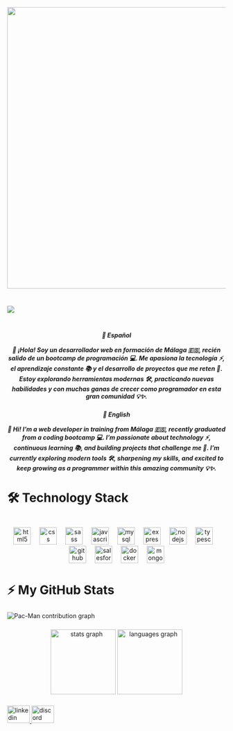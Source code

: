 <div align="center">
  <img height="650" src="https://i.imgur.com/usFGRQU.gif"  />
</div>

###

<br clear="both">

<img align="left" src="https://visitor-badge.laobi.icu/badge?page_id=joseblue-jpg.joseblue-jpg&right_color=crimson"  />

###

<br clear="both">

<h5 align="center">🌟 Español<br><br>👋 ¡Hola! Soy un desarrollador web en formación de Málaga 🇪🇸, recién salido de un bootcamp de programación 💻. Me apasiona la tecnología ⚡, el aprendizaje constante 📚 y el desarrollo de proyectos que me reten 🚀. Estoy explorando herramientas modernas 🛠️, practicando nuevas habilidades y con muchas ganas de crecer como programador en esta gran comunidad 💡✨.</h5>

###

<h5 align="center">🌟 English<br><br>👋 Hi! I’m a web developer in training from Málaga 🇪🇸, recently graduated from a coding bootcamp 💻. I’m passionate about technology ⚡, continuous learning 📚, and building projects that challenge me 🚀. I’m currently exploring modern tools 🛠️, sharpening my skills, and excited to keep growing as a programmer within this amazing community 💡✨.</h5>

###

<h1 align="left">🛠️ Technology Stack</h1>

###

<br clear="both">

<div align="center">
  <img src="https://cdn.jsdelivr.net/gh/devicons/devicon/icons/html5/html5-plain.svg" height="40" alt="html5 logo"  />
  <img width="12" />
  <img src="https://cdn.jsdelivr.net/gh/devicons/devicon/icons/css3/css3-plain.svg" height="40" alt="css logo"  />
  <img width="12" />
  <img src="https://cdn.jsdelivr.net/gh/devicons/devicon/icons/sass/sass-original.svg" height="40" alt="sass logo"  />
  <img width="12" />
  <img src="https://cdn.jsdelivr.net/gh/devicons/devicon/icons/javascript/javascript-plain.svg" height="40" alt="javascript logo"  />
  <img width="12" />
  <img src="https://cdn.jsdelivr.net/gh/devicons/devicon/icons/mysql/mysql-plain-wordmark.svg" height="40" alt="mysql logo"  />
  <img width="12" />
  <img src="https://cdn.jsdelivr.net/gh/devicons/devicon/icons/express/express-original.svg" height="40" alt="express logo"  />
  <img width="12" />
  <img src="https://cdn.jsdelivr.net/gh/devicons/devicon/icons/nodejs/nodejs-original.svg" height="40" alt="nodejs logo"  />
  <img width="12" />
  <img src="https://cdn.jsdelivr.net/gh/devicons/devicon/icons/typescript/typescript-plain.svg" height="40" alt="typescript logo"  />
  <img width="12" />
  <img src="https://cdn.jsdelivr.net/gh/devicons/devicon/icons/github/github-original.svg" height="40" alt="github logo"  />
  <img width="12" />
  <img src="https://cdn.jsdelivr.net/gh/devicons/devicon/icons/salesforce/salesforce-original.svg" height="40" alt="salesforce logo"  />
  <img width="12" />
  <img src="https://cdn.jsdelivr.net/gh/devicons/devicon/icons/docker/docker-original-wordmark.svg" height="40" alt="docker logo"  />
  <img width="12" />
  <img src="https://cdn.jsdelivr.net/gh/devicons/devicon/icons/mongodb/mongodb-plain-wordmark.svg" height="40" alt="mongodb logo"  />
</div>

###

<h1 align="left">⚡ My GitHub Stats</h1>

###

<picture>
  <source media="(prefers-color-scheme: dark)" srcset="https://raw.githubusercontent.com/joseblue-jpg/joseblue-jpg/output/pacman-contribution-graph-dark.svg">
  <source media="(prefers-color-scheme: light)" srcset="https://raw.githubusercontent.com/joseblue-jpg/joseblue-jpg/output/pacman-contribution-graph.svg">
  <img alt="Pac-Man contribution graph" src="https://raw.githubusercontent.com/joseblue-jpg/joseblue-jpg/output/pacman-contribution-graph.svg">
</picture>

###

<div align="center">
  <img src="https://github-readme-stats.vercel.app/api?username=joseblue-jpg&hide_title=false&hide_rank=false&show_icons=true&include_all_commits=true&count_private=true&disable_animations=false&theme=dracula&locale=en&hide_border=false&order=1" height="150" alt="stats graph"  />
  <img src="https://github-readme-stats.vercel.app/api/top-langs?username=joseblue-jpg&locale=en&hide_title=false&layout=compact&card_width=320&langs_count=5&theme=dracula&hide_border=false&order=2" height="150" alt="languages graph"  />
</div>

###

<div align="left">
  <a href="https://www.linkedin.com/in/jose-antonio-arjona-luque/" target="_blank">
    <img src="https://raw.githubusercontent.com/maurodesouza/profile-readme-generator/master/src/assets/icons/social/linkedin/default.svg" width="52" height="40" alt="linkedin logo"  />
  </a>
  <a href="joseblue.jpg" target="_blank">
    <img src="https://raw.githubusercontent.com/maurodesouza/profile-readme-generator/master/src/assets/icons/social/discord/default.svg" width="52" height="40" alt="discord logo"  />
  </a>
</div>

###
